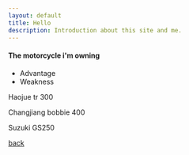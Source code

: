 ```yaml
---
layout: default
title: Hello
description: Introduction about this site and me.
---
```

#### The motorcycle i'm owning
- Advantage
- Weakness

Haojue tr 300

Changjiang bobbie 400

Suzuki GS250

[back](./)
